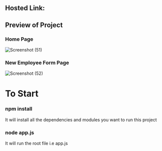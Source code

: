 ## Hosted Link:  

## Preview of Project
### Home Page
![Screenshot (51)](https://github.com/mishraak15/Web-Treta-Backend/assets/133697079/1a83b54d-b273-4191-8086-1bd0c140e148)


### New Employee Form Page
![Screenshot (52)](https://github.com/mishraak15/Web-Treta-Backend/assets/133697079/8c350cd3-a7b1-4fa5-bd97-ec2db645d9a5)


# To Start
### npm install
It will install all the dependencies and modules you want to run this project

### node app.js
It will run the root file i.e app.js
